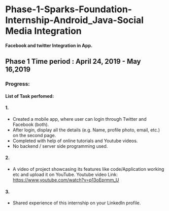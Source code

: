 # Phase-1-Sparks-Foundation-Internship-Android_Java-Social Media Integration
#### Facebook and twitter Integration in App.

## Phase 1 Time period : April 24, 2019 - May 16,2019

### Progress:

#### List of Task perfomed:
#### 1.
* Created a mobile app, where user can login through Twitter and
 Facebook (both).
* After login, display all the details (e.g. Name, profile photo, email,
etc.) on the second page.
* Completed with help of online tutorials and Youtube videos.
* No backend / server side programming used.

#### 2.
* A video of  project showcasing its features like code/Application working etc and upload it on YouTube.
  Youtube video Link: https://www.youtube.com/watch?v=p13oEprmm_U

#### 3.
* Shared  experience of this internship on your LinkedIn profile.


